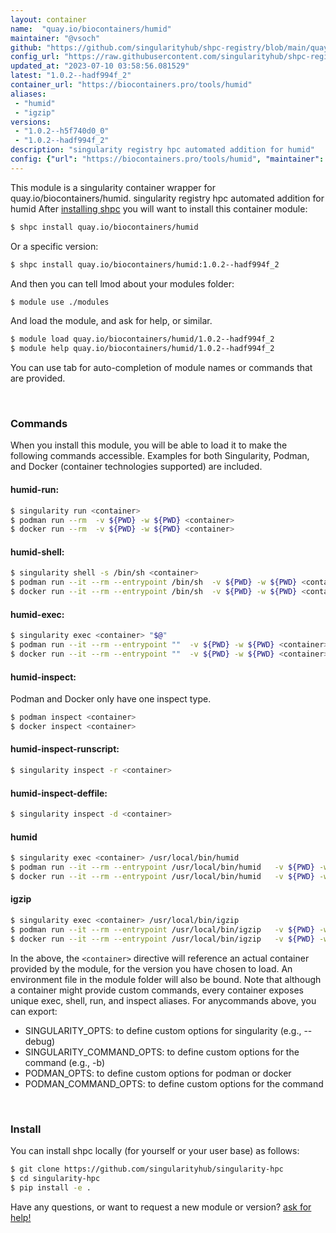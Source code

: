 ```yaml
---
layout: container
name:  "quay.io/biocontainers/humid"
maintainer: "@vsoch"
github: "https://github.com/singularityhub/shpc-registry/blob/main/quay.io/biocontainers/humid/container.yaml"
config_url: "https://raw.githubusercontent.com/singularityhub/shpc-registry/main/quay.io/biocontainers/humid/container.yaml"
updated_at: "2023-07-10 03:58:56.081529"
latest: "1.0.2--hadf994f_2"
container_url: "https://biocontainers.pro/tools/humid"
aliases:
 - "humid"
 - "igzip"
versions:
 - "1.0.2--h5f740d0_0"
 - "1.0.2--hadf994f_2"
description: "singularity registry hpc automated addition for humid"
config: {"url": "https://biocontainers.pro/tools/humid", "maintainer": "@vsoch", "description": "singularity registry hpc automated addition for humid", "latest": {"1.0.2--hadf994f_2": "sha256:7697ee0e41ad92d29020a12752e9eb7d309be4ca4cbbeed7ca6361379ebc8ef9"}, "tags": {"1.0.2--h5f740d0_0": "sha256:92ffab70af8abdad85fde89082996a41034d2fc84d9411737874feee0dc56607", "1.0.2--hadf994f_2": "sha256:7697ee0e41ad92d29020a12752e9eb7d309be4ca4cbbeed7ca6361379ebc8ef9"}, "docker": "quay.io/biocontainers/humid", "aliases": {"humid": "/usr/local/bin/humid", "igzip": "/usr/local/bin/igzip"}}
---
```


This module is a singularity container wrapper for quay.io/biocontainers/humid.
singularity registry hpc automated addition for humid
After [installing shpc](#install) you will want to install this container module:


```bash
$ shpc install quay.io/biocontainers/humid
```

Or a specific version:

```bash
$ shpc install quay.io/biocontainers/humid:1.0.2--hadf994f_2
```

And then you can tell lmod about your modules folder:

```bash
$ module use ./modules
```

And load the module, and ask for help, or similar.

```bash
$ module load quay.io/biocontainers/humid/1.0.2--hadf994f_2
$ module help quay.io/biocontainers/humid/1.0.2--hadf994f_2
```

You can use tab for auto-completion of module names or commands that are provided.

<br>

### Commands

When you install this module, you will be able to load it to make the following commands accessible.
Examples for both Singularity, Podman, and Docker (container technologies supported) are included.

#### humid-run:

```bash
$ singularity run <container>
$ podman run --rm  -v ${PWD} -w ${PWD} <container>
$ docker run --rm  -v ${PWD} -w ${PWD} <container>
```

#### humid-shell:

```bash
$ singularity shell -s /bin/sh <container>
$ podman run --it --rm --entrypoint /bin/sh  -v ${PWD} -w ${PWD} <container>
$ docker run --it --rm --entrypoint /bin/sh  -v ${PWD} -w ${PWD} <container>
```

#### humid-exec:

```bash
$ singularity exec <container> "$@"
$ podman run --it --rm --entrypoint ""  -v ${PWD} -w ${PWD} <container> "$@"
$ docker run --it --rm --entrypoint ""  -v ${PWD} -w ${PWD} <container> "$@"
```

#### humid-inspect:

Podman and Docker only have one inspect type.

```bash
$ podman inspect <container>
$ docker inspect <container>
```

#### humid-inspect-runscript:

```bash
$ singularity inspect -r <container>
```

#### humid-inspect-deffile:

```bash
$ singularity inspect -d <container>
```


#### humid

```bash
$ singularity exec <container> /usr/local/bin/humid
$ podman run --it --rm --entrypoint /usr/local/bin/humid   -v ${PWD} -w ${PWD} <container> -c " $@"
$ docker run --it --rm --entrypoint /usr/local/bin/humid   -v ${PWD} -w ${PWD} <container> -c " $@"
```


#### igzip

```bash
$ singularity exec <container> /usr/local/bin/igzip
$ podman run --it --rm --entrypoint /usr/local/bin/igzip   -v ${PWD} -w ${PWD} <container> -c " $@"
$ docker run --it --rm --entrypoint /usr/local/bin/igzip   -v ${PWD} -w ${PWD} <container> -c " $@"
```



In the above, the `<container>` directive will reference an actual container provided
by the module, for the version you have chosen to load. An environment file in the
module folder will also be bound. Note that although a container
might provide custom commands, every container exposes unique exec, shell, run, and
inspect aliases. For anycommands above, you can export:

 - SINGULARITY_OPTS: to define custom options for singularity (e.g., --debug)
 - SINGULARITY_COMMAND_OPTS: to define custom options for the command (e.g., -b)
 - PODMAN_OPTS: to define custom options for podman or docker
 - PODMAN_COMMAND_OPTS: to define custom options for the command

<br>

### Install

You can install shpc locally (for yourself or your user base) as follows:

```bash
$ git clone https://github.com/singularityhub/singularity-hpc
$ cd singularity-hpc
$ pip install -e .
```

Have any questions, or want to request a new module or version? [ask for help!](https://github.com/singularityhub/singularity-hpc/issues)